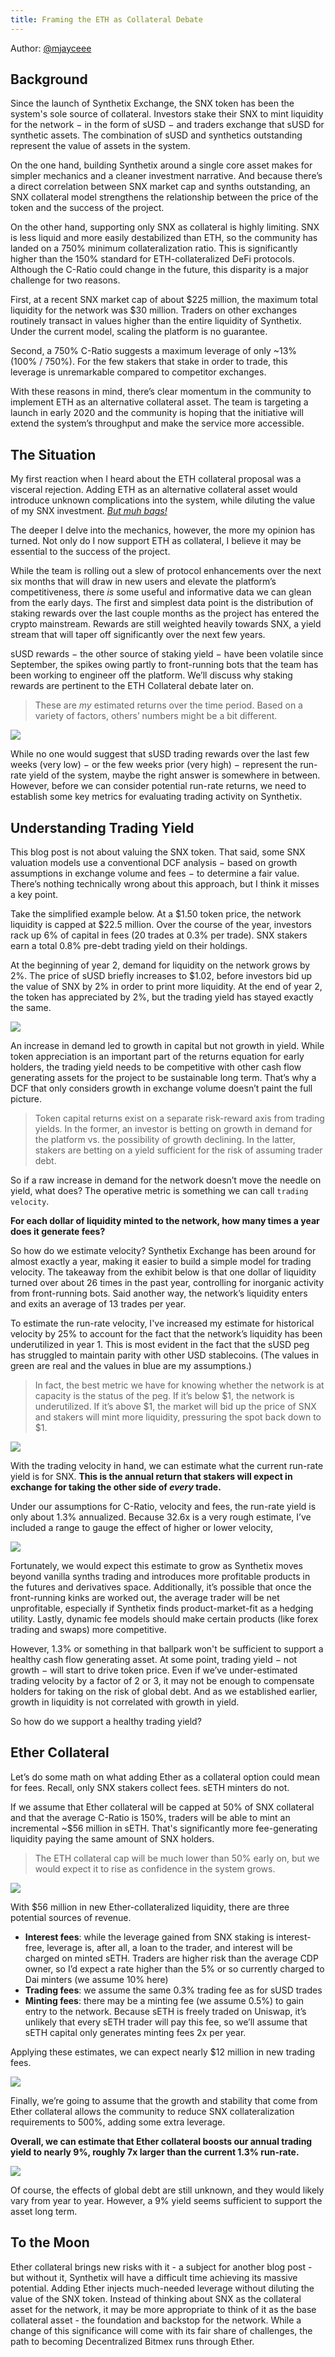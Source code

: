 ```yaml
---
title: Framing the ETH as Collateral Debate
---
```

Author: <a class="link" href="https://twitter.com/mjayceee" target="_blank">@mjayceee</a>

## Background
<p>
Since the launch of Synthetix Exchange, the SNX token has been the system's sole source of collateral. Investors stake their SNX to mint liquidity for the network &#8722; in the form of sUSD &#8722; and traders exchange that sUSD for synthetic assets. The combination of sUSD and synthetics outstanding represent the value of assets in the system.
</p>
On the one hand, building Synthetix around a single core asset makes for simpler mechanics and a cleaner investment narrative. And because there’s a direct correlation between SNX market cap and synths outstanding, an SNX collateral model strengthens the relationship between the price of the token and the success of the project. 

On the other hand, supporting only SNX as collateral is highly limiting. SNX is less liquid and more easily destabilized than ETH, so the community has landed on a 750% minimum collateralization ratio. This is significantly higher than the 150% standard for ETH-collateralized DeFi protocols. Although the C-Ratio could change in the future, this disparity is a major challenge for two reasons. 

<!--truncate-->

First, at a recent SNX market cap of about $225 million, the maximum total liquidity for the network was $30 million. Traders on other exchanges routinely transact in values higher than the entire liquidity of Synthetix. Under the current model, scaling the platform is no guarantee. 

Second, a 750% C-Ratio suggests a maximum leverage of only ~13% (100% / 750%). For the few stakers that stake in order to trade, this leverage is unremarkable compared to competitor exchanges. 

With these reasons in mind, there’s clear momentum in the community to implement ETH as an alternative collateral asset. The team is targeting a launch in early 2020 and the community is hoping that the initiative will extend the system’s throughput and make the service more accessible. 

## The Situation

My first reaction when I heard about the ETH collateral proposal was a visceral rejection. Adding ETH as an alternative collateral asset would introduce unknown complications into the system, while diluting the value of my SNX investment. <a href="https://twitter.com/binance/status/1114027659015544832?s=20" target="_blank" class="link">*But muh bags!*</a>

The deeper I delve into the mechanics, however, the more my opinion has turned. Not only do I now support ETH as collateral, I believe it may be essential to the success of the project. 

While the team is rolling out a slew of protocol enhancements over the next six months that will draw in new users and elevate the platform’s competitiveness, there *is* some useful and informative data we can glean from the early days. The first and simplest data point is the distribution of staking rewards over the last couple months as the project has entered the crypto mainstream. Rewards are still weighted heavily towards SNX, a yield stream that will taper off significantly over the next few years. 

sUSD rewards &#8722; the other source of staking yield &#8722; have been volatile since September, the spikes owing partly to front-running bots that the team has been working to engineer off the platform. We’ll discuss why staking rewards are pertinent to the ETH Collateral debate later on.

> These are *my* estimated returns over the time period. Based on a variety of factors, others’ numbers might be a bit different.

<img class="blog-img" src="/docs/assets/eth-collateral/weekly-rewards.png">

While no one would suggest that sUSD trading rewards over the last few weeks (very low) &#8722; or the few weeks prior (very high) &#8722; represent the run-rate yield of the system, maybe the right answer is somewhere in between. However, before we can consider potential run-rate returns, we need to establish some key metrics for evaluating trading activity on Synthetix.

## Understanding Trading Yield

This blog post is not about valuing the SNX token. That said, some SNX valuation models use a conventional DCF analysis &#8722; based on growth assumptions in exchange volume and fees &#8722; to determine a fair value. There’s nothing technically wrong about this approach, but I think it misses a key point. 

Take the simplified example below. At a $1.50 token price, the network liquidity is capped at $22.5 million. Over the course of the year, investors rack up 6% of capital in fees (20 trades at 0.3% per trade). SNX stakers earn a total 0.8% pre-debt trading yield on their holdings. 

At the beginning of year 2, demand for liquidity on the network grows by 2%. The price of sUSD briefly increases to $1.02, before investors bid up the value of SNX by 2% in order to print more liquidity. At the end of year 2, the token has appreciated by 2%, but the trading yield has stayed exactly the same. 

<img class="blog-img" src="/docs/assets/eth-collateral/demand-growth-example.png">

An increase in demand led to growth in capital but not growth in yield. While token appreciation is an important part of the returns equation for early holders, the trading yield needs to be competitive with other cash flow generating assets for the project to be sustainable long term. That’s why a DCF that only considers growth in exchange volume doesn’t paint the full picture.

> Token capital returns exist on a separate risk-reward axis from trading yields. In the former, an investor is betting on growth in demand for the platform vs. the possibility of growth declining. In the latter, stakers are betting on a yield sufficient for the risk of assuming trader debt. 

So if a raw increase in demand for the network doesn’t move the needle on yield, what does? The operative metric is something we can call `trading velocity`. 

**For each dollar of liquidity minted to the network, how many times a year does it generate fees?**

So how do we estimate velocity? Synthetix Exchange has been around for almost exactly a year, making it easier to build a simple model for trading velocity.  The takeaway from the exhibit below is that one dollar of liquidity turned over about 26 times in the past year, controlling for inorganic activity from front-running bots. Said another way, the network’s liquidity enters and exits an average of 13 trades per year.

To estimate the run-rate velocity, I've increased my estimate for historical velocity by 25% to account for the fact that the network’s liquidity has been underutilized in year 1. This is most evident in the fact that the sUSD peg has struggled to maintain parity with other USD stablecoins. (The values in green are real and the values in blue are my assumptions.)

> In fact, the best metric we have for knowing whether the network is at capacity is the status of the peg. If it’s below $1, the network is underutilized. If it’s above $1, the market will bid up the price of SNX and stakers will mint more liquidity, pressuring the spot back down to $1. 

<img class="blog-img" src="/docs/assets/eth-collateral/run-rate-velocity.png">

With the trading velocity in hand, we can estimate what the current run-rate yield is for SNX. **This is the annual return that stakers will expect in exchange for taking the other side of *every* trade.**

Under our assumptions for C-Ratio, velocity and fees, the run-rate yield is only about 1.3% annualized. Because 32.6x is a very rough estimate, I’ve included a range to gauge the effect of higher or lower velocity, 

<img class="blog-img" src="/docs/assets/eth-collateral/current-trading-yield.png">

Fortunately, we would expect this estimate to grow as Synthetix moves beyond vanilla synths trading and introduces more profitable products in the futures and derivatives space. Additionally, it’s possible that once the front-running kinks are worked out, the average trader will be net unprofitable, especially if Synthetix finds product-market-fit as a hedging utility. Lastly, dynamic fee models should make certain products (like forex trading and swaps) more competitive. 

However, 1.3% or something in that ballpark won't be sufficient to support a healthy cash flow generating asset. At some point, trading yield &#8722; not growth &#8722; will start to drive token price. Even if we’ve under-estimated trading velocity by a factor of 2 or 3, it may not be enough to compensate holders for taking on the risk of global debt. And as we established earlier, growth in liquidity is not correlated with growth in yield.

So how do we support a healthy trading yield? 

## Ether Collateral

Let’s do some math on what adding Ether as a collateral option could mean for fees. Recall, only SNX stakers collect fees. sETH minters do not. 

If we assume that Ether collateral will be capped at 50% of SNX collateral and that the average C-Ratio is 150%, traders will be able to mint an incremental ~$56 million in sETH. That's significantly more fee-generating liquidity paying the same amount of SNX holders.

> The ETH collateral cap will be much lower than 50% early on, but we would expect it to rise as confidence in the system grows. 

<img class="blog-img" src="/docs/assets/eth-collateral/minted-seth.png">

With $56 million in new Ether-collateralized liquidity, there are three potential sources of revenue. 

* **Interest fees**: while the leverage gained from SNX staking is interest-free, leverage is, after all, a loan to the trader, and interest will be charged on minted sETH. Traders are higher risk than the average CDP owner, so I’d expect a rate higher than the 5% or so currently charged to Dai minters (we assume 10% here)
* **Trading fees**: we assume the same 0.3% trading fee as for sUSD trades
* **Minting fees**: there may be a minting fee (we assume 0.5%)  to gain entry to the network. Because sETH is freely traded on Uniswap, it’s unlikely that every sETH trader will pay this fee, so we’ll assume that sETH capital only generates minting fees 2x per year.

Applying these estimates, we can expect nearly $12 million in new trading fees. 

<img class="blog-img" src="/docs/assets/eth-collateral/network-fees.png">

Finally, we’re going to assume that the growth and stability that come from Ether collateral allows the community to reduce SNX collateralization requirements to 500%, adding some extra leverage. 

**Overall, we can estimate that Ether collateral boosts our annual trading yield to nearly 9%, roughly 7x larger than the current 1.3% run-rate.**

<img class="blog-img" src="/docs/assets/eth-collateral/new-trading-yield.png">

Of course, the effects of global debt are still unknown, and they would likely vary from year to year. However, a 9% yield seems sufficient to support the asset long term. 

## To the Moon

Ether collateral brings new risks with it - a subject for another blog post - but without it, Synthetix will have a difficult time achieving its massive potential. Adding Ether injects much-needed leverage without diluting the value of the SNX token. Instead of thinking about SNX as the collateral asset for the network, it may be more appropriate to think of it as the base collateral asset - the foundation and backstop for the network. While a change of this significance will come with its fair share of challenges, the path to becoming Decentralized Bitmex runs through Ether.

